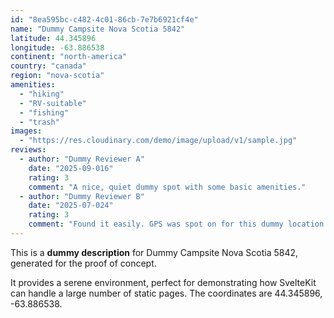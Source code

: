 ```yaml
---
id: "8ea595bc-c482-4c01-86cb-7e7b6921cf4e"
name: "Dummy Campsite Nova Scotia 5842"
latitude: 44.345896
longitude: -63.886538
continent: "north-america"
country: "canada"
region: "nova-scotia"
amenities:
  - "hiking"
  - "RV-suitable"
  - "fishing"
  - "trash"
images:
  - "https://res.cloudinary.com/demo/image/upload/v1/sample.jpg"
reviews:
  - author: "Dummy Reviewer A"
    date: "2025-09-016"
    rating: 3
    comment: "A nice, quiet dummy spot with some basic amenities."
  - author: "Dummy Reviewer B"
    date: "2025-07-024"
    rating: 3
    comment: "Found it easily. GPS was spot on for this dummy location."
---
```


This is a **dummy description** for Dummy Campsite Nova Scotia 5842, generated for the proof of concept.

It provides a serene environment, perfect for demonstrating how SvelteKit can handle a large number of static pages. The coordinates are 44.345896, -63.886538.
